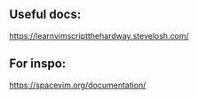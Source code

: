 ## Useful docs:
https://learnvimscriptthehardway.stevelosh.com/

## For inspo:
https://spacevim.org/documentation/
